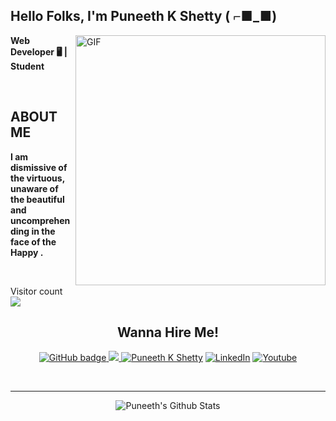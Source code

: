 
<h2 align="left">Hello Folks, I'm <strong>Puneeth K Shetty ( ⌐■_■) </strong></h2>
 
 <img align="right" alt="GIF" src="https://www.mygo.ge/uploads/blog/1584023795.jpg" width="400"/>

<p align="left"><strong> Web Developer 🖥 | Student  </strong></p> <br>
<h2 align="left"> ABOUT ME</h2>
<p align="left"><strong>I am dismissive of the virtuous, unaware of the beautiful and uncomprehending in the face of the Happy .</strong></p> <br>
	 
<p align="left"> Visitor count
	<br>
  <img src="https://profile-counter.glitch.me/PuneethKshetty/count.svg" />
</p>

<h2 align="center"><strong>Wanna Hire Me!</strong></h2>
<p align="center">
  <a href="https://github.com/PuneethKshetty?tab=followers">
    <img src="https://img.shields.io/github/followers/PuneethKshetty?label=Followers&logo=GitHub&style=for-the-badge" alt="GitHub badge" />
  </a>
  <a href="https://twitter.com/slowsarcasm">
    <img src="https://img.shields.io/twitter/follow/slowsarcasm?label=Twitter&logo=twitter&style=for-the-badge" />
  </a>	
  <a href="https://puneethiscool.netlify.app"><img src="https://img.shields.io/badge/-My%20Portfolio-Black?style=for-the-badge" alt="Puneeth K Shetty" /></a>	 
  <a href="https://www.linkedin.com/in/puneeth-k-shetty-3b0b06173/"><img src="https://img.shields.io/badge/LinkedIn-%230077B5.svg?style=for-the-badge&logo=linkedin&logoColor=white" alt="LinkedIn"></a>
  <a href="https://www.youtube.com/channel/UCNEGDUYiB7_iFhRu45sFucA"><img src="https://img.shields.io/badge/YouTube-FF0000?style=for-the-badge&logo=youtube&logoColor=white" alt="Youtube"></a>	
	
	
</p>

<!-- ### Connect with me: -->

<br />

---
<p align="center">
<img alt="Puneeth's Github Stats" src="https://github-readme-stats.vercel.app/api?username=PuneethKshetty&show_icons=true&hide_border=true" />
</p>
 

